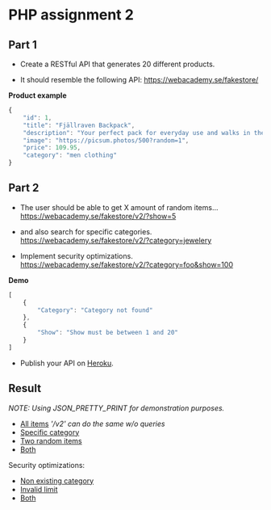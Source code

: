 # PHP assignment 2

## Part 1

* Create a RESTful API that generates 20 different products.

* It should resemble the following API:
https://webacademy.se/fakestore/

**Product example**
```javascript
{
    "id": 1,
    "title": "Fjällraven Backpack",
    "description": "Your perfect pack for everyday use and walks in the forest."
    "image": "https://picsum.photos/500?random=1",
    "price": 109.95,
    "category": "men clothing"
}
```

## Part 2

* The user should be able to get X amount of random items...
https://webacademy.se/fakestore/v2/?show=5

* and also search for specific categories.
https://webacademy.se/fakestore/v2/?category=jewelery

* Implement security optimizations.
https://webacademy.se/fakestore/v2/?category=foo&show=100

**Demo**
```javascript
[
    {
        "Category": "Category not found"
    },
    {
        "Show": "Show must be between 1 and 20"
    }
]
```

* Publish your API on [Heroku](https://heroku.com/).


## Result

*NOTE: Using JSON_PRETTY_PRINT for demonstration purposes.*

* [All items](https://php-assignment-2-dino.herokuapp.com/) *'/v2' can do the same w/o queries*
* [Specific category](https://php-assignment-2-dino.herokuapp.com/v2/?category=headphones)
* [Two random items](https://php-assignment-2-dino.herokuapp.com/v2/?limit=2)
* [Both](https://php-assignment-2-dino.herokuapp.com/v2/?category=headphones&limit=2)

Security optimizations:
* [Non existing category](https://php-assignment-2-dino.herokuapp.com/?category=headph)
* [Invalid limit](https://php-assignment-2-dino.herokuapp.com/?limit=0)
* [Both](https://php-assignment-2-dino.herokuapp.com/?category=headph&limit=0)